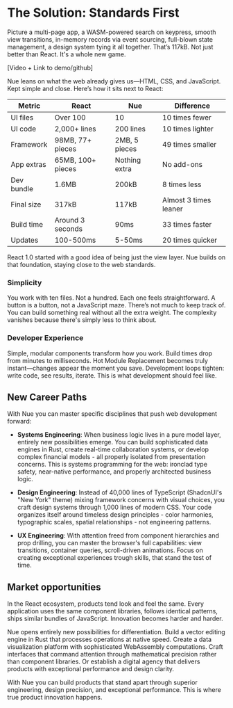 
# The Solution: Standards First
Picture a multi-page app, a WASM-powered search on keypress, smooth view transitions, in-memory records via event sourcing, full-blown state management, a design system tying it all together. That’s 117kB. Not just better than React. It's a whole new game.

[Video + Link to demo/github]

Nue leans on what the web already gives us—HTML, CSS, and JavaScript. Kept simple and close. Here’s how it sits next to React:

| Metric | React | Nue | Difference |
|--------|-------|-----|------------|
| UI files | Over 100 | 10 | 10 times fewer |
| UI code | 2,000+ lines | 200 lines | 10 times lighter |
| Framework | 98MB, 77+ pieces | 2MB, 5 pieces | 49 times smaller |
| App extras | 65MB, 100+ pieces | Nothing extra | No add-ons |
| Dev bundle | 1.6MB | 200kB | 8 times less |
| Final size | 317kB | 117kB | Almost 3 times leaner |
| Build time | Around 3 seconds | 90ms | 33 times faster |
| Updates | 100-500ms | 5-50ms | 20 times quicker |

React 1.0 started with a good idea of being just the view layer. Nue builds on that foundation, staying close to the web standards.


### Simplicity
You work with ten files. Not a hundred. Each one feels straightforward. A button is  a button, not a JavaScript maze. There’s not much to keep track of. You can build something real without all the extra weight. The complexity vanishes because there's simply less to think about.


### Developer Experience
Simple, modular components transform how you work. Build times drop from minutes to milliseconds. Hot Module Replacement becomes truly instant—changes appear the moment you save. Development loops tighten: write code, see results, iterate. This is what development should feel like.



## New Career Paths
With Nue you can master specific disciplines that push web development forward:


- **Systems Engineering**: When business logic lives in a pure model layer, entirely new possibilities emerge. You can build sophisticated data engines in Rust, create real-time collaboration systems, or develop complex financial models - all properly isolated from presentation concerns. This is systems programming for the web: ironclad type safety, near-native performance, and properly architected business logic.

- **Design Engineering**: Instead of 40,000 lines of TypeScript (ShadcnUI's "New York" theme) mixing framework concerns with visual choices, you craft design systems through 1,000 lines of modern CSS. Your code organizes itself around timeless design principles - color harmonies, typographic scales, spatial relationships - not engineering patterns.

- **UX Engineering**: With attention freed from component hierarchies and prop drilling, you can master the browser's full capabilities: view transitions, container queries, scroll-driven animations. Focus on creating exceptional experiences trough skills, that stand the test of time.


## Market opportunities
In the React ecosystem, products tend look and feel the same. Every application uses the same component libraries, follows identical patterns, ships similar bundles of JavaScript. Innovation becomes harder and harder.

Nue opens entirely new possibilities for differentiation. Build a vector editing engine in Rust that processes operations at native speed. Create a data visualization platform with sophisticated WebAssembly computations. Craft interfaces that command attention through mathematical precision rather than component libraries. Or establish a digital agency that delivers products with exceptional performance and design clarity.

With Nue you can build products that stand apart through superior engineering, design precision, and exceptional performance. This is where true product innovation happens.
